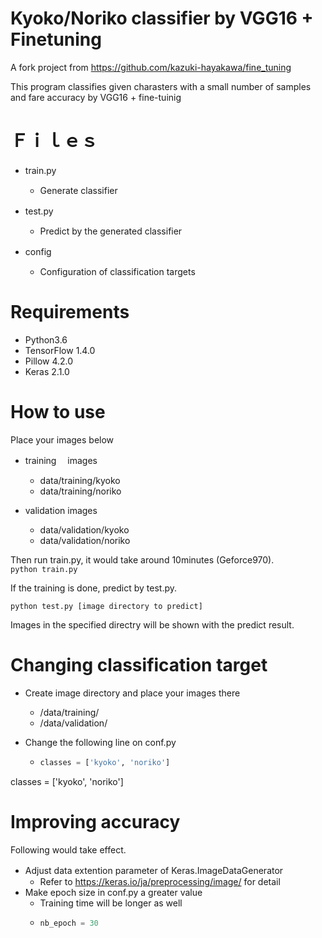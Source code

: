 # Kyoko/Noriko classifier by VGG16 + Finetuning

A fork project from https://github.com/kazuki-hayakawa/fine_tuning 

This program classifies given charasters with a small number of samples and fare accuracy by VGG16 + fine-tuinig

# Ｆｉｌｅｓ

* train.py　　
  * Generate classifier

* test.py　　
  * Predict by the generated classifier

* config　　
  * Configuration of classification targets

# Requirements

* Python3.6
* TensorFlow 1.4.0
* Pillow 4.2.0
* Keras 2.1.0

# How to use

Place your images below

* training 　images
  * data/training/kyoko 
  * data/training/noriko 

* validation images
  * data/validation/kyoko 
  * data/validation/noriko 

Then run train.py, it would take around 10minutes (Geforce970).  
`python train.py`

If the training is done, predict by test.py. 

`python test.py [image directory to predict]`

Images in the specified directry will be shown with the predict result.

# Changing classification target

* Create image directory and place your images there 
  * /data/training/
  * /data/validation/

* Change the following line on conf.py
  * ```python:conf.py
    classes = ['kyoko', 'noriko']
    ```

classes = ['kyoko', 'noriko']

# Improving accuracy

Following would take effect.

* Adjust data extention parameter of Keras.ImageDataGenerator　　
  * Refer to https://keras.io/ja/preprocessing/image/ for detail
* Make epoch size in conf.py a greater value
  * Training time will be longer as well
  * ```python:conf.py
    nb_epoch = 30
    ```
